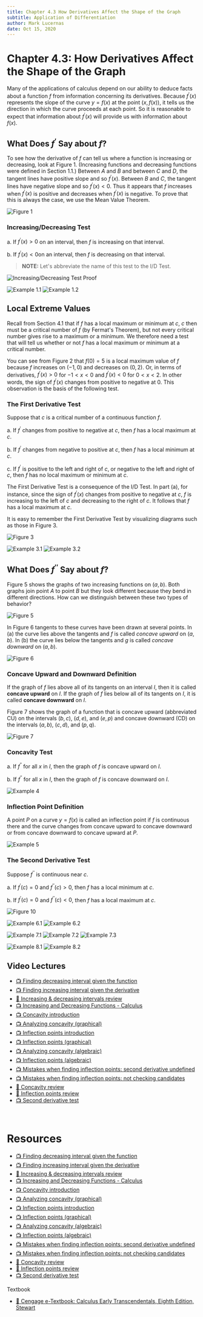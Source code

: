 ```yaml
---
title: Chapter 4.3 How Derivatives Affect the Shape of the Graph
subtitle: Application of Differentiation
author: Mark Lucernas
date: Oct 15, 2020
---
```



# Chapter 4.3: How Derivatives Affect the Shape of the Graph

Many of the applications of calculus depend on our ability to deduce facts about
a function $f$ from information concerning its derivatives. Because
$f^{\prime}(x)$ represents the slope of the curve $y = f(x)$ at the point $(x,
f(x))$, it tells us the direction in which the curve proceeds at each point. So
it is reasonable to expect that information about $f^{\prime}(x)$ will provide
us with information about $f(x)$.

## What Does $f^{\prime}$ Say about $f$?

To see how the derivative of $f$ can tell us where a function is increasing or
decreasing, look at Figure 1. (Increasing functions and decreasing functions
were defined in Section 1.1.) Between $A$ and $B$ and between $C$ and $D$, the
tangent lines have positive slope and so $f^{\prime}(x)$. Between $B$ and $C$,
the tangent lines have negative slope and so $f^{\prime}(x) < 0$. Thus it
appears that $f$ increases when $f^{\prime}(x)$ is positive and decreases when
$f^{\prime}(x)$ is negative. To prove that this is always the case, we use the
Mean Value Theorem.

![Figure 1](../../../../../files/fall-2020/MATH-150/chapter-4/4.3_figure-1.png)

### Increasing/Decreasing Test

a. If $f^{\prime}(x) > 0$ on an interval, then $f$ is increasing on that interval.

b. If $f^{\prime}(x) < 0$on an interval, then $f$ is decreasing on that interval.

> **NOTE:** Let's abbreviate the name of this test to the I/D Test.

![Increasing/Decreasing Test Proof](../../../../../files/fall-2020/MATH-150/chapter-4/4.3_increasing_decreasing_test_proof.png)

![Example 1.1](../../../../../files/fall-2020/MATH-150/chapter-4/4.3_example-1.1.png)
![Example 1.2](../../../../../files/fall-2020/MATH-150/chapter-4/4.3_example-1.2.png)

## Local Extreme Values

Recall from Section 4.1 that if $f$ has a local maximum or minimum at $c$, $c$
then must be a critical number of $f$ (by Fermat's Theorem), but not every
critical number gives rise to a maximum or a minimum. We therefore need a test
that will tell us whether or not $f$ has a local maximum or minimum at a
critical number.

You can see from Figure 2 that $f(0) = 5$ is a local maximum value of $f$
because $f$ increases on $(-1, 0)$ and decreases on $(0, 2)$. Or, in terms of
derivatives, $f^{\prime}(x) > 0$ for $-1 < x < 0$ and $f^{\prime}(x) < 0$ for $0
< x < 2$. In other words, the sign of $f^{\prime}(x)$ changes from positive to
negative at $0$. This observation is the basis of the following test.

### The First Derivative Test

Suppose that $c$ is a critical number of a continuous function $f$.

a. If $f^{\prime}$ changes from positive to negative at $c$, then $f$ has a
local maximum at $c$.

b. If $f^{\prime}$ changes from negative to positive at $c$, then $f$ has a
local minimum at $c$.

c. If $f^{\prime}$ is positive to the left and right of $c$, or negative to the
left and right of $c$, then $f$ has no local maximum or minimum at $c$.

The First Derivative Test is a consequence of the I/D Test. In part (a), for
instance, since the sign of $f^{\prime}(x)$ changes from positive to negative at
$c$, $f$ is increasing to the left of $c$ and decreasing to the right of $c$. It
follows that $f$ has a local maximum at $c$.

It is easy to remember the First Derivative Test by visualizing diagrams such as
those in Figure 3.

![Figure 3](../../../../../files/fall-2020/MATH-150/chapter-4/4.3_figure-3.png)

![Example 3.1](../../../../../files/fall-2020/MATH-150/chapter-4/4.3_example-3.1.png)
![Example 3.2](../../../../../files/fall-2020/MATH-150/chapter-4/4.3_example-3.2.png)

## What Does $f^{\prime \prime}$ Say about $f$?

Figure 5 shows the graphs of two increasing functions on $(a, b)$. Both graphs
join point $A$ to point $B$ but they look different because they bend in
different directions. How can we distinguish between these two types of
behavior?

![Figure 5](../../../../../files/fall-2020/MATH-150/chapter-4/4.3_figure-5.png)

In Figure 6 tangents to these curves have been drawn at several points. In (a)
the curve lies above the tangents and $f$ is called _concave upward_ on $(a,
b)$. In (b) the curve lies below the tangents and $g$ is called _concave
downward_ on $(a, b)$.

![Figure 6](../../../../../files/fall-2020/MATH-150/chapter-4/4.3_figure-6.png)

### Concave Upward and Downward Definition

If the graph of $f$ lies above all of its tangents on an interval $I$, then it
is called **concave upward** on $I$. If the graph of $f$ lies below all of its
tangents on $I$, it is called **concave downward** on $I$.

Figure 7 shows the graph of a function that is concave upward (abbreviated CU)
on the intervals $(b, c)$, $(d, e)$, and $(e, p)$ and concave downward (CD) on
the intervals $(a, b)$, $(c, d)$, and $(p, q)$.

![Figure 7](../../../../../files/fall-2020/MATH-150/chapter-4/4.3_figure-7.png)

### Concavity Test

a. If $f^{\prime \prime}$ for all $x$ in $I$, then the graph of $f$ is concave
upward on $I$.

b. If $f^{\prime \prime}$ for all $x$ in $I$, then the graph of $f$ is concave
downward on $I$.

![Example 4](../../../../../files/fall-2020/MATH-150/chapter-4/4.3_example-4.png)

### Inflection Point Definition

A point $P$ on a curve $y = f(x)$ is called an inflection point if $f$ is
continuous there and the curve changes from concave upward to concave downward
or from concave downward to concave upward at $P$.

![Example 5](../../../../../files/fall-2020/MATH-150/chapter-4/4.3_example-5.png)

### The Second Derivative Test

Suppose $f^{\prime \prime}$ is continuous near $c$.

a. If $f^{\prime}(c) = 0$ and $f^{\prime \prime}(c) > 0$, then $f$ has a local
minimum at $c$.

b. If $f^{\prime}(c) = 0$ and $f^{\prime \prime}(c) < 0$, then $f$ has a local
maximum at $c$.

![Figure 10](../../../../../files/fall-2020/MATH-150/chapter-4/4.3_figure-10.png)

![Example 6.1](../../../../../files/fall-2020/MATH-150/chapter-4/4.3_example-6.1.png)
![Example 6.2](../../../../../files/fall-2020/MATH-150/chapter-4/4.3_example-6.2.png)

![Example 7.1](../../../../../files/fall-2020/MATH-150/chapter-4/4.3_example-7.1.png)
![Example 7.2](../../../../../files/fall-2020/MATH-150/chapter-4/4.3_example-7.2.png)
![Example 7.3](../../../../../files/fall-2020/MATH-150/chapter-4/4.3_example-7.3.png)

![Example 8.1](../../../../../files/fall-2020/MATH-150/chapter-4/4.3_example-8.1.png)
![Example 8.2](../../../../../files/fall-2020/MATH-150/chapter-4/4.3_example-8.2.png)

## Video Lectures

- [📺 Finding decreasing interval given the function](https://www.khanacademy.org/math/ap-calculus-ab/ab-diff-analytical-applications-new/ab-5-3/v/increasing-decreasing-intervals-given-the-function)
- [📺 Finding increasing interval given the derivative](https://www.khanacademy.org/math/ap-calculus-ab/ab-diff-analytical-applications-new/ab-5-3/v/finding-increasing-interval-given-derivative)
- [📄 Increasing & decreasing intervals review](https://www.khanacademy.org/math/ap-calculus-ab/ab-diff-analytical-applications-new/ab-5-3/a/increasing-and-decreasing-intervals-review)
- [📺 Increasing and Decreasing Functions - Calculus](https://www.youtube.com/watch?v=Dyl7jPlJXOM)
- [📺 Concavity introduction](https://www.khanacademy.org/math/ap-calculus-ab/ab-diff-analytical-applications-new/ab-5-6a/v/concavity-concave-upwards-and-concave-downwards-intervals)
- [📺 Analyzing concavity (graphical)](https://www.khanacademy.org/math/ap-calculus-ab/ab-diff-analytical-applications-new/ab-5-6a/v/recognizing-concavity-exercise)
- [📺 Inflection points introduction](https://www.khanacademy.org/math/ap-calculus-ab/ab-diff-analytical-applications-new/ab-5-6a/v/inflection-points)
- [📺 Inflection points (graphical)](https://www.khanacademy.org/math/ap-calculus-ab/ab-diff-analytical-applications-new/ab-5-6a/v/inflection-points-graphically-given-function)
- [📺 Analyzing concavity (algebraic)](https://www.khanacademy.org/math/ap-calculus-ab/ab-diff-analytical-applications-new/ab-5-6b/v/analyzing-concavity-algebraically)
- [📺 Inflection points (algebraic)](https://www.khanacademy.org/math/ap-calculus-ab/ab-diff-analytical-applications-new/ab-5-6b/v/inflection-points-algebraically)
- [📺 Mistakes when finding inflection points: second derivative undefined](https://www.khanacademy.org/math/ap-calculus-ab/ab-diff-analytical-applications-new/ab-5-6b/v/mistakes-when-finding-inflection-points-second-derivative-undefined)
- [📺 Mistakes when finding inflection points: not checking candidates](https://www.khanacademy.org/math/ap-calculus-ab/ab-diff-analytical-applications-new/ab-5-6b/v/mistakes-when-finding-inflection-points-not-checking-candidates)
- [📄 Concavity review](https://www.khanacademy.org/math/ap-calculus-ab/ab-diff-analytical-applications-new/ab-5-6b/a/concavity-review)
- [📄 Inflection points review](https://www.khanacademy.org/math/ap-calculus-ab/ab-diff-analytical-applications-new/ab-5-6b/a/inflection-points-review)
- [📺 Second derivative test](https://www.khanacademy.org/math/ap-calculus-ab/ab-diff-analytical-applications-new/ab-5-7/v/second-derivative-test)

<br>

# Resources

- [📺 Finding decreasing interval given the function](https://www.khanacademy.org/math/ap-calculus-ab/ab-diff-analytical-applications-new/ab-5-3/v/increasing-decreasing-intervals-given-the-function)
- [📺 Finding increasing interval given the derivative](https://www.khanacademy.org/math/ap-calculus-ab/ab-diff-analytical-applications-new/ab-5-3/v/finding-increasing-interval-given-derivative)
- [📄 Increasing & decreasing intervals review](https://www.khanacademy.org/math/ap-calculus-ab/ab-diff-analytical-applications-new/ab-5-3/a/increasing-and-decreasing-intervals-review)
- [📺 Increasing and Decreasing Functions - Calculus](https://www.youtube.com/watch?v=Dyl7jPlJXOM)
- [📺 Concavity introduction](https://www.khanacademy.org/math/ap-calculus-ab/ab-diff-analytical-applications-new/ab-5-6a/v/concavity-concave-upwards-and-concave-downwards-intervals)
- [📺 Analyzing concavity (graphical)](https://www.khanacademy.org/math/ap-calculus-ab/ab-diff-analytical-applications-new/ab-5-6a/v/recognizing-concavity-exercise)
- [📺 Inflection points introduction](https://www.khanacademy.org/math/ap-calculus-ab/ab-diff-analytical-applications-new/ab-5-6a/v/inflection-points)
- [📺 Inflection points (graphical)](https://www.khanacademy.org/math/ap-calculus-ab/ab-diff-analytical-applications-new/ab-5-6a/v/inflection-points-graphically-given-function)
- [📺 Analyzing concavity (algebraic)](https://www.khanacademy.org/math/ap-calculus-ab/ab-diff-analytical-applications-new/ab-5-6b/v/analyzing-concavity-algebraically)
- [📺 Inflection points (algebraic)](https://www.khanacademy.org/math/ap-calculus-ab/ab-diff-analytical-applications-new/ab-5-6b/v/inflection-points-algebraically)
- [📺 Mistakes when finding inflection points: second derivative undefined](https://www.khanacademy.org/math/ap-calculus-ab/ab-diff-analytical-applications-new/ab-5-6b/v/mistakes-when-finding-inflection-points-second-derivative-undefined)
- [📺 Mistakes when finding inflection points: not checking candidates](https://www.khanacademy.org/math/ap-calculus-ab/ab-diff-analytical-applications-new/ab-5-6b/v/mistakes-when-finding-inflection-points-not-checking-candidates)
- [📄 Concavity review](https://www.khanacademy.org/math/ap-calculus-ab/ab-diff-analytical-applications-new/ab-5-6b/a/concavity-review)
- [📄 Inflection points review](https://www.khanacademy.org/math/ap-calculus-ab/ab-diff-analytical-applications-new/ab-5-6b/a/inflection-points-review)
- [📺 Second derivative test](https://www.khanacademy.org/math/ap-calculus-ab/ab-diff-analytical-applications-new/ab-5-7/v/second-derivative-test)

Textbook

+ [📄 Cengage e-Textbook: Calculus Early Transcendentals, Eighth Edition, Stewart](https://webassign.com/)

